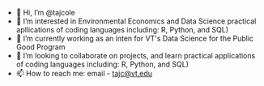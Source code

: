 - 👋 Hi, I’m @tajcole
- 👀 I’m interested in Environmental Economics and Data Science practical apllications of coding languages including: R, Python, and SQL)
- 🌱 I’m currently working as an inten for VT's Data Science for the Public Good Program
- 💞️ I’m looking to collaborate on projects, and learn practical applications of coding languages including: R, Python, and SQL)
- 📫 How to reach me: email - tajc@vt.edu

<!---
tajcole/tajcole is a ✨ special ✨ repository because its `README.md` (this file) appears on your GitHub profile.
You can click the Preview link to take a look at your changes.
--->
